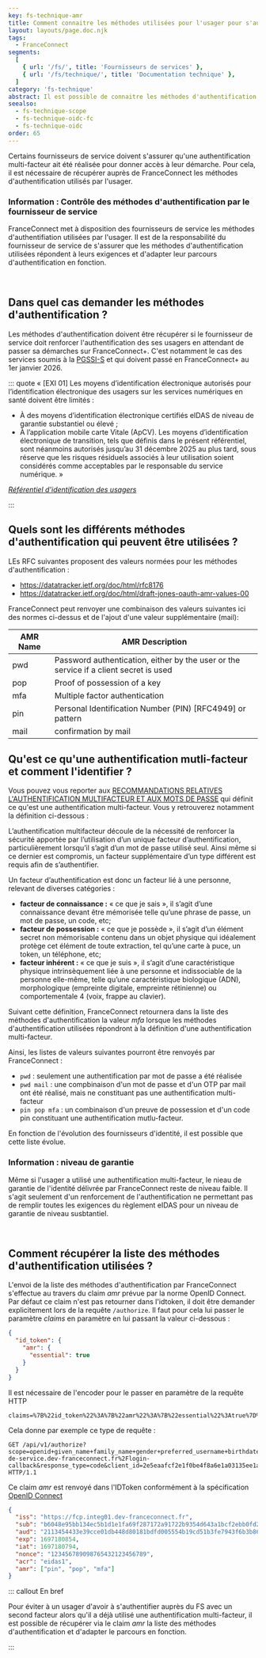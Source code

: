 ```yaml
---
key: fs-technique-amr
title: Comment connaitre les méthodes utilisées pour l'usager pour s'authentifier ?
layout: layouts/page.doc.njk
tags:
  - FranceConnect
segments:
  [
    { url: '/fs/', title: 'Fournisseurs de services' },
    { url: '/fs/technique/', title: 'Documentation technique' },
  ]
category: 'fs-technique'
abstract: Il est possible de connaitre les méthodes d'authentification utilisées par l'usager en utilisant le claim amr proposé dans le cadre d'OpenID Connect.
seealso:
  - fs-technique-scope
  - fs-technique-oidc-fc
  - fs-technique-oidc
order: 65
---
```


Certains fournisseurs de service doivent s'assurer qu'une authentification multi-facteur ait été réalisée pour donner accès à leur démarche. Pour cela, il est nécessaire de récupérer auprès de FranceConnect les méthodes d'authentification utilisés par l'usager.

<div class="fr-alert fr-alert--info">
    <h3 class="fr-alert__title">Information : Contrôle des méthodes d'authentification par le fournisseur de service</h3>
    <p>FranceConnect met à disposition des fournisseurs de service les méthodes d'authentifiation utilisées par l'usager. Il est de la responsabilité du fournisseur de service de s'assurer que les méthodes d'authentification utilisées répondent à leurs exigences et d'adapter leur parcours d'authentification en fonction.</p>
</div>
<br/>

## Dans quel cas demander les méthodes d'authentification ?

Les méthodes d'authentification doivent être récupérer si le fournisseur de service doit renforcer l'authentification des ses usagers en attendant de passer sa démarches sur FranceConnect+. C'est notamment le cas des services soumis à la [PGSSI-S](https://esante.gouv.fr/produits-services/pgssi-s) et qui doivent passé en FranceConnect+ au 1er janvier 2026.

::: quote
« [EXI 01] Les moyens d’identification électronique autorisés pour l’identification électronique des usagers sur les
services numériques en santé doivent être limités :

- À des moyens d’identification électronique certifiés eIDAS de niveau de garantie substantiel ou élevé ;
- À l’application mobile carte Vitale (ApCV).
  Les moyens d’identification électronique de transition, tels que définis dans le présent référentiel, sont néanmoins
  autorisés jusqu’au 31 décembre 2025 au plus tard, sous réserve que les risques résiduels associés à leur utilisation
  soient considérés comme acceptables par le responsable du service numérique. »

_[Référentiel d'identification des usagers](https://esante.gouv.fr/produits-services/pgssi-s/corpus-documentaire)_

:::

## Quels sont les différents méthodes d'authentification qui peuvent être utilisées ?

LEs RFC suivantes proposent des valeurs normées pour les méthodes d'authentification :

- https://datatracker.ietf.org/doc/html/rfc8176
- https://datatracker.ietf.org/doc/html/draft-jones-oauth-amr-values-00

FranceConnect peut renvoyer une combinaison des valeurs suivantes ici des normes ci-dessus et de l'ajout d'une valeur supplémentaire (mail):

<div class="fr-table">

| AMR Name | AMR Description                                                                       |
| -------- | ------------------------------------------------------------------------------------- |
| pwd      | Password authentication, either by the user or the service if a client secret is used |
| pop      | Proof of possession of a key                                                          |
| mfa      | Multiple factor authentication                                                        |
| pin      | Personal Identification Number (PIN) [RFC4949] or pattern                             |
| mail     | confirmation by mail                                                                  |

</div>

## Qu'est ce qu'une authentification mutli-facteur et comment l'identifier ?

Vous pouvez vous reporter aux [RECOMMANDATIONS RELATIVES L'AUTHENTIFICATION MULTIFACTEUR ET AUX MOTS DE PASSE](https://www.ssi.gouv.fr/uploads/2021/10/anssi-guide-authentification_multifacteur_et_mots_de_passe.pdf) qui définit ce qu'est une authentification multi-facteur. Vous y retrouverez notamment la définition ci-dessous :

L’authentification multifacteur découle de la nécessité de renforcer la sécurité apportée par l’utilisation d’un unique facteur d’authentification, particulièrement lorsqu’il s’agit d’un mot de passe utilisé seul. Ainsi même si ce dernier est compromis, un facteur supplémentaire d’un type différent
est requis afin de s’authentifier.

Un facteur d’authentification est donc un facteur lié à une personne, relevant de diverses catégories :

- **facteur de connaissance :** « ce que je sais », il s’agit d’une connaissance devant être mémorisée
  telle qu’une phrase de passe, un mot de passe, un code, etc;
- **facteur de possession :** « ce que je possède », il s’agit d’un élément secret non mémorisable
  contenu dans un objet physique qui idéalement protège cet élément de toute extraction, tel
  qu’une carte à puce, un token, un téléphone, etc;
- **facteur inhérent :** « ce que je suis », il s’agit d’une caractéristique physique intrinsèquement
  liée à une personne et indissociable de la personne elle-même, telle qu’une caractéristique
  biologique (ADN), morphologique (empreinte digitale, empreinte rétinienne) ou comportementale 4
  (voix, frappe au clavier).

Suivant cette définition, FranceConnect retournera dans la liste des méthodes d'authentification la valeur _mfa_ lorsque les méthodes d'authentification utilisées répondront à la définition d'une authentification multi-facteur.

Ainsi, les listes de valeurs suivantes pourront être renvoyés par FranceConnect :

- `pwd` : seulement une authentification par mot de passe a été réalisée
- `pwd mail` : une compbinaison d'un mot de passe et d'un OTP par mail ont été réalisé, mais ne constituant pas une authentification multi-facteur
- `pin pop mfa` : un combinaison d'un preuve de possession et d'un code pin constituant une authentification mutlu-facteur.

En fonction de l'évolution des fournisseurs d'identité, il est possible que cette liste évolue.

<div class="fr-alert fr-alert--info">
    <h3 class="fr-alert__title">Information : niveau de garantie</h3>
    <p>Même si l'usager a utilisé une authentification multi-facteur, le nieau de garantie de l'identité délivrée par FranceConnect reste de niveau faible. Il s'agit seulement d'un renforcement de l'authentification ne permettant pas de remplir toutes les exigences du règlement eIDAS pour un niveau de garantie de niveau susbtantiel.</p>
</div>
<br/>

## Comment récupérer la liste des méthodes d'authentification utilisées ?

L'envoi de la liste des méthodes d'authentification par FranceConnect s'effectue au travers du claim _amr_ prévue par la norme OpenID Connect. Par défaut ce claim n'est pas retourner dans l'idtoken, il doit être demander explicitement lors de la requête `/authorize`. Il faut pour cela lui passer le paramètre _claims_ en paramètre en lui passant la valeur ci-dessous :

```json
{
  "id_token": {
    "amr": {
      "essential": true
    }
  }
}
```

Il est nécessaire de l'encoder pour le passer en paramètre de la requête HTTP

```http
claims=%7B%22id_token%22%3A%7B%22amr%22%3A%7B%22essential%22%3Atrue%7D%7D%7D
```

Cela donne par exemple ce type de requête :

```http
GET /api/v1/authorize?scope=openid+given_name+family_name+gender+preferred_username+birthdate&redirect_uri=https%3A%2F%2Ffournisseur-de-service.dev-franceconnect.fr%2Flogin-callback&response_type=code&client_id=2e5eaafcf2e1f0be4f8a6e1a03135ee1aac4a30412a6e243bce044da1a0726b4&state=state6c5222288585758f6563394dc638a3f00127a15359d9ef9b5be826bd405c8edf&nonce=noncecdb1c075ca435cedd2454c4fb0b55096280f1234b1a4d164c05f8538673d8819&claims=%7B%22id_token%22%3A%7B%22amr%22%3A%7B%22essential%22%3Atrue%7D%7D%7D&acr_values=eidas1 HTTP/1.1

```

Ce claim _amr_ est renvoyé dans l'IDToken conformément à la spécification <a href="https://openid.net/specs/openid-connect-core-1_0.html#IDToken" target="_blank" >OpenID Connect</a>

```json
{
  "iss": "https://fcp.integ01.dev-franceconnect.fr",
  "sub": "b6048e95bb134ec5b1d1e1fa69f287172a91722b9354d643a1bcf2ebb0fd2ef5v1",
  "aud": "2113454433e39cce01db448d80181bdfd005554b19cd51b3fe7943f6b3b86ab6e",
  "exp": 1697180854,
  "iat": 1697180794,
  "nonce": "123456789098765432123456789",
  "acr": "eidas1",
  "amr": ["pin", "pop", "mfa"]
}
```

::: callout En bref

Pour éviter à un usager d'avoir à s'authentifier auprès du FS avec un second facteur alors qu'il a déjà utilisé une authentification multi-facteur, il est possible de récupérer via le claim _amr_ la liste des méthodes d'authentification et d'adapter le parcours en fonction.

:::
